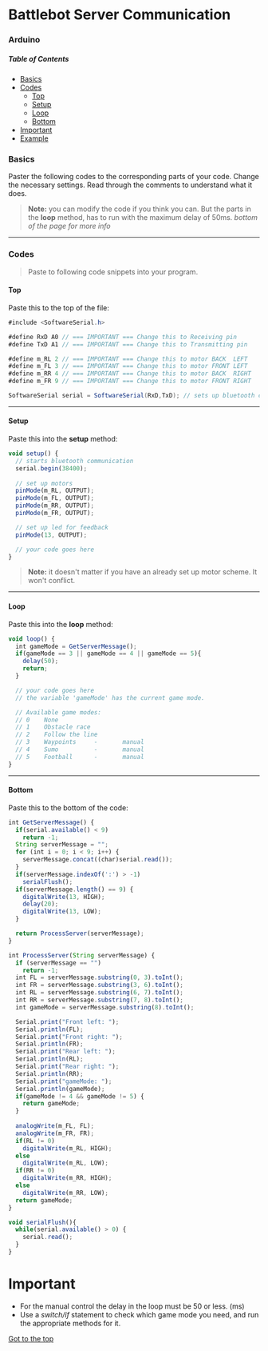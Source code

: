 # Battlebot Server Communication
### Arduino
##### Table of Contents  
 - [Basics](#Basics)  
 - [Codes](#Codes)
    -  [Top](#Top)
    -  [Setup](#Setup)
    -  [Loop](#Loop)
    -  [Bottom](#Bottom)
 - [Important](#Important)
 - [Example](#Example)

### Basics
Paster the following codes to the corresponding parts of your code. Change the necessary settings. Read through the comments to understand what it does.

> **Note:** you can modify the code if you think you can. But the parts in the **loop** method, has to run with the maximum delay of 50ms. _bottom of the page for more info_

---
### Codes
> Paste to following code snippets into your program.

#### Top
Paste this to the top of the file:
```java
#include <SoftwareSerial.h>

#define RxD A0 // === IMPORTANT === Change this to Receiving pin
#define TxD A1 // === IMPORTANT === Change this to Transmitting pin

#define m_RL 2 // === IMPORTANT === Change this to motor BACK  LEFT
#define m_FL 3 // === IMPORTANT === Change this to motor FRONT LEFT
#define m_RR 4 // === IMPORTANT === Change this to motor BACK  RIGHT
#define m_FR 9 // === IMPORTANT === Change this to motor FRONT RIGHT

SoftwareSerial serial = SoftwareSerial(RxD,TxD); // sets up bluetooth communication
```
---
#### Setup
Paste this into the **setup** method:
```javascript
void setup() {
  // starts bluetooth communication
  serial.begin(38400);
  
  // set up motors
  pinMode(m_RL, OUTPUT);
  pinMode(m_FL, OUTPUT);
  pinMode(m_RR, OUTPUT);
  pinMode(m_FR, OUTPUT);

  // set up led for feedback
  pinMode(13, OUTPUT);

  // your code goes here
}
```
> **Note:** it doesn't matter if you have an already set up motor scheme. It won't conflict.
---
#### Loop
Paste this into the **loop** method:
```javascript
void loop() {
  int gameMode = GetServerMessage();
  if(gameMode == 3 || gameMode == 4 || gameMode == 5){
    delay(50);
    return;
  }

  // your code goes here
  // the variable 'gameMode' has the current game mode.

  // Available game modes:
  // 0    None
  // 1    Obstacle race
  // 2    Follow the line
  // 3    Waypoints     -       manual
  // 4    Sumo          -       manual
  // 5    Football      -       manual
}
```
---
#### Bottom
Paste this to the bottom of the code:
```javascript
int GetServerMessage() {
  if(serial.available() < 9)
    return -1;
  String serverMessage = "";
  for (int i = 0; i < 9; i++) {
    serverMessage.concat((char)serial.read());
  }
  if(serverMessage.indexOf(':') > -1)
    serialFlush();
  if(serverMessage.length() == 9) {
    digitalWrite(13, HIGH);
    delay(20);
    digitalWrite(13, LOW);
  }

  return ProcessServer(serverMessage);
}

int ProcessServer(String serverMessage) {
  if (serverMessage == "")
    return -1;
  int FL = serverMessage.substring(0, 3).toInt();
  int FR = serverMessage.substring(3, 6).toInt();
  int RL = serverMessage.substring(6, 7).toInt();
  int RR = serverMessage.substring(7, 8).toInt();
  int gameMode = serverMessage.substring(8).toInt();

  Serial.print("Front left: ");
  Serial.println(FL);
  Serial.print("Front right: ");
  Serial.println(FR);
  Serial.print("Rear left: ");
  Serial.println(RL);
  Serial.print("Rear right: ");
  Serial.println(RR);
  Serial.print("gameMode: ");
  Serial.println(gameMode);
  if(gameMode != 4 && gameMode != 5) {
    return gameMode;
  }
  
  analogWrite(m_FL, FL);
  analogWrite(m_FR, FR);
  if(RL != 0)
    digitalWrite(m_RL, HIGH);
  else
    digitalWrite(m_RL, LOW);
  if(RR != 0)
    digitalWrite(m_RR, HIGH);
  else
    digitalWrite(m_RR, LOW);
  return gameMode;
}

void serialFlush(){
  while(serial.available() > 0) {
    serial.read();
  }
} 
```
# Important
 - For the manual control the delay in the loop must be 50 or less. (ms)
 - Use a _switch/if_ statement to check which game mode you need, and run the appropriate methods for it.
 
 [Got to the top](#Arduino)